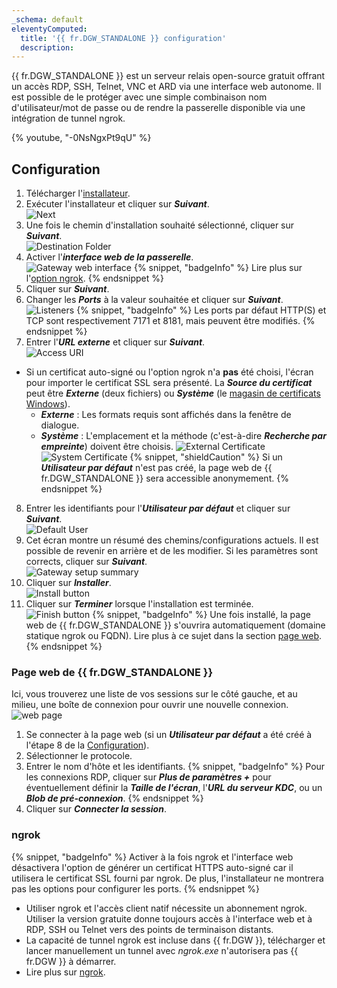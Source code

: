 ```yaml
---
_schema: default
eleventyComputed:
  title: '{{ fr.DGW_STANDALONE }} configuration'
  description:
---
```

{{ fr.DGW_STANDALONE }} est un serveur relais open-source gratuit offrant un accès RDP, SSH, Telnet, VNC et ARD via une interface web autonome. Il est possible de le protéger avec une simple combinaison nom d'utilisateur/mot de passe ou de rendre la passerelle disponible via une intégration de tunnel ngrok.

{% youtube, "-0NsNgxPt9qU" %}

## Configuration

1. Télécharger l'[installateur](https://devolutions.net/gateway/).
2. Exécuter l'installateur et cliquer sur ***Suivant***.<br> ![Next](https://cdnweb.devolutions.net/docs/HUBB0010_2024_1.png)
3. Une fois le chemin d'installation souhaité sélectionné, cliquer sur ***Suivant***.<br> ![Destination Folder](https://cdnweb.devolutions.net/docs/HUBB0011_2024_1.png)
4. Activer l'***interface web de la passerelle***.<br> ![Gateway web interface](https://cdnweb.devolutions.net/docs/DGW0007_2024_1.png) {% snippet, "badgeInfo" %}
         Lire plus sur l'[option ngrok](#ngrok).
         {% endsnippet %}
5. Cliquer sur ***Suivant***.
6. Changer les ***Ports*** à la valeur souhaitée et cliquer sur ***Suivant***.<br> ![Listeners](https://cdnweb.devolutions.net/docs/HUBB0013_2024_1.png) {% snippet, "badgeInfo" %}
         Les ports par défaut HTTP(S) et TCP sont respectivement 7171 et 8181, mais peuvent être modifiés.
         {% endsnippet %}
7. Entrer l'***URL externe*** et cliquer sur ***Suivant***.<br> ![Access URI](https://cdnweb.devolutions.net/docs/HUBB0014_2024_1.png)

* Si un certificat auto-signé ou l'option ngrok n'a **pas** été choisi, l'écran pour importer le certificat SSL sera présenté. La ***Source du certificat*** peut être ***Externe*** (deux fichiers) ou ***Système*** (le [magasin de certificats Windows](/dgw/kb/use-windows-certificate-store/)).
  * ***Externe*** : Les formats requis sont affichés dans la fenêtre de dialogue.
  * ***Système*** : L'emplacement et la méthode (c'est-à-dire ***Recherche par empreinte***) doivent être choisis. ![External Certificate](https://cdnweb.devolutions.net/docs/HUBB0015_2024_1.png) ![System Certificate](https://cdnweb.devolutions.net/docs/DGW0010_2024_1.png) {% snippet, "shieldCaution" %}
           Si un ***Utilisateur par défaut*** n'est pas créé, la page web de {{ fr.DGW_STANDALONE }} sera accessible anonymement.
           {% endsnippet %}

8. Entrer les identifiants pour l'***Utilisateur par défaut*** et cliquer sur ***Suivant***.<br> ![Default User](https://cdnweb.devolutions.net/docs/DGW0008_2024_1.png)
9. Cet écran montre un résumé des chemins/configurations actuels. Il est possible de revenir en arrière et de les modifier. Si les paramètres sont corrects, cliquer sur ***Suivant***.<br> ![Gateway setup summary](https://cdnweb.devolutions.net/docs/HUBB0017_2024_1.png)
10. Cliquer sur ***Installer***.<br> ![Install button](https://cdnweb.devolutions.net/docs/HUBB0018_2024_1.png)
11. Cliquer sur ***Terminer*** lorsque l'installation est terminée.<br> ![Finish button](https://cdnweb.devolutions.net/docs/HUBB0019_2024_1.png) {% snippet, "badgeInfo" %}
           Une fois installé, la page web de {{ fr.DGW_STANDALONE }} s'ouvrira automatiquement (domaine statique ngrok ou FQDN). Lire plus à ce sujet dans la section [page web](#devolutions-gateway-standalone-web-page).
           {% endsnippet %}

### Page web de {{ fr.DGW_STANDALONE }}

Ici, vous trouverez une liste de vos sessions sur le côté gauche, et au milieu, une boîte de connexion pour ouvrir une nouvelle connexion.<br> ![web page](https://cdnweb.devolutions.net/docs/DGW0009_2024_1.png)

1. Se connecter à la page web (si un ***Utilisateur par défaut*** a été créé à l'étape 8 de la [Configuration](#configuration)).
2. Sélectionner le protocole.
3. Entrer le nom d'hôte et les identifiants. {% snippet, "badgeInfo" %}
         Pour les connexions RDP, cliquer sur ***Plus de paramètres +*** pour éventuellement définir la ***Taille de l'écran***, l'***URL du serveur KDC***, ou un ***Blob de pré-connexion***.
         {% endsnippet %}
4. Cliquer sur ***Connecter la session***.

### ngrok

{% snippet, "badgeInfo" %}
Activer à la fois ngrok et l'interface web désactivera l'option de générer un certificat HTTPS auto-signé car il utilisera le certificat SSL fourni par ngrok. De plus, l'installateur ne montrera pas les options pour configurer les ports.
{% endsnippet %}

* Utiliser ngrok et l'accès client natif nécessite un abonnement ngrok. Utiliser la version gratuite donne toujours accès à l'interface web et à RDP, SSH ou Telnet vers des points de terminaison distants.
* La capacité de tunnel ngrok est incluse dans {{ fr.DGW }}, télécharger et lancer manuellement un tunnel avec *ngrok.exe* n'autorisera pas {{ fr.DGW }} à démarrer.
* Lire plus sur [ngrok](https://ngrok.com/docs/).
